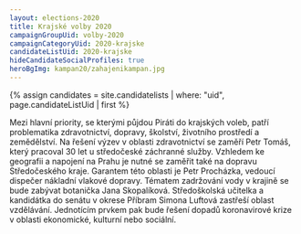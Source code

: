 ```yaml
---
layout: elections-2020
title: Krajské volby 2020
campaignGroupUid: volby-2020
campaignCategoryUid: 2020-krajske
candidateListUid: 2020-krajske
hideCandidateSocialProfiles: true
heroBgImg: kampan20/zahajenikampan.jpg
---
```


{% assign candidates = site.candidatelists | where: "uid", page.candidateListUid | first %}
<!-- {% capture mainContent %}
    <div class="flag bg-violet-400 text-white head-alt-base mb-6">Volte č. 19</div>
    <h1 class="head-alt-md md:head-alt-xl">Chce to změnu</h1>
{% endcapture %} -->

<!-- {% capture subContent %}
  <h2 class="head-alt-base md:head-alt-md mt-2 text-center">Šance <strong>změnit budoucnost</strong></h2>
{% endcapture %} -->

<!-- {% include elections-header.html img=page.img bgImg=page.heroBgImg mainContent=mainContent subContent=subContent candidateListNumber=candidates.number %} -->

Mezi hlavní priority, se kterými půjdou Piráti do krajských voleb, patří problematika zdravotnictví, dopravy, školství, životního prostředí a zemědělství. Na řešení výzev v oblasti zdravotnictví se zaměří Petr Tomáš, který pracoval 30 let u středočeské záchranné služby. Vzhledem ke geografii a napojení na Prahu je nutné se zaměřit také na dopravu Středočeského kraje. Garantem této oblasti je Petr Procházka, vedoucí dispečer nákladní vlakové dopravy. Tématem zadržování vody v krajině se bude zabývat botanička Jana Skopalíková. Středoškolská učitelka a kandidátka do senátu v okrese Příbram Simona Luftová zastřeší oblast vzdělávání. Jednotícím prvkem pak bude řešení dopadů koronavirové krize v oblasti ekonomické, kulturní nebo sociální.
